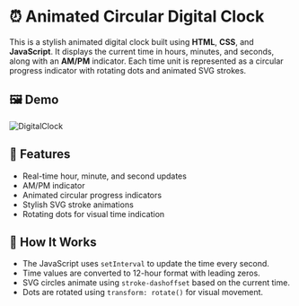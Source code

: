 # ⏰ Animated Circular Digital Clock

This is a stylish animated digital clock built using **HTML**, **CSS**, and **JavaScript**. It displays the current time in hours, minutes, and seconds, along with an **AM/PM** indicator. Each time unit is represented as a circular progress indicator with rotating dots and animated SVG strokes.

## 🖼️ Demo


![DigitalClock](https://github.com/user-attachments/assets/957d8056-3af6-4917-9740-3a1d9ea3d104)



## 🚀 Features

- Real-time hour, minute, and second updates
- AM/PM indicator
- Animated circular progress indicators
- Stylish SVG stroke animations
- Rotating dots for visual time indication



## 🧠 How It Works

- The JavaScript uses `setInterval` to update the time every second.
- Time values are converted to 12-hour format with leading zeros.
- SVG circles animate using `stroke-dashoffset` based on the current time.
- Dots are rotated using `transform: rotate()` for visual movement.



